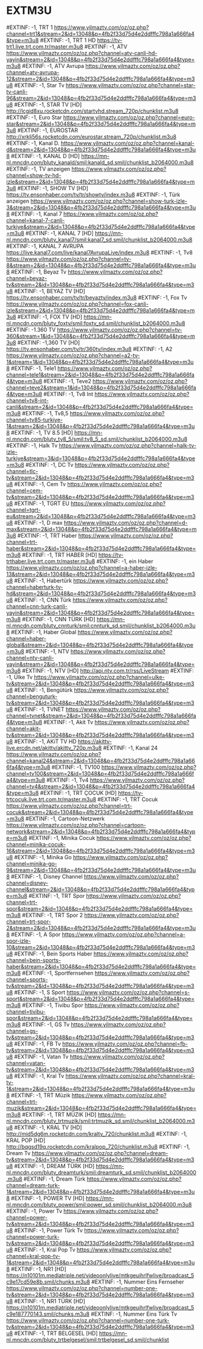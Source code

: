 # EXTM3U
#EXTINF: -1, TRT 1
https://www.yilmaztv.com/oz/oz.php?channel=trt1&stream=2&id=13048&p=4fb2f33d75d4e2ddfffc798a1a666fa4&type=m3u8
#EXTINF: -1, TRT 1 HD
https://tv-trt1.live.trt.com.tr/master.m3u8
#EXTINF: -1, ATV
https://www.yilmaztv.com/oz/oz.php?channel=atv-canli-hd-yayin&stream=2&id=13048&p=4fb2f33d75d4e2ddfffc798a1a666fa4&type=m3u8
#EXTINF: -1, ATV Avrupa
https://www.yilmaztv.com/oz/oz.php?channel=atv-avrupa-12&stream=2&id=13048&p=4fb2f33d75d4e2ddfffc798a1a666fa4&type=m3u8
#EXTINF: -1, Star Tv
https://www.yilmaztv.com/oz/oz.php?channel=star-tv-canli-96&stream=2&id=13048&p=4fb2f33d75d4e2ddfffc798a1a666fa4&type=m3u8
#EXTINF: -1, STAR TV [HD]
http://lcgid8xu.rocketcdn.com/startvhd.stream_720p/chunklist.m3u8
#EXTINF: -1, Euro Star
https://www.yilmaztv.com/oz/oz.php?channel=euro-star&stream=2&id=13048&p=4fb2f33d75d4e2ddfffc798a1a666fa4&type=m3u8
#EXTINF: -1, EUROSTAR
http://xrklj56s.rocketcdn.com/eurostar.stream_720p/chunklist.m3u8
#EXTINF: -1, Kanal D.
https://www.yilmaztv.com/oz/oz.php?channel=kanal-d&stream=2&id=13048&p=4fb2f33d75d4e2ddfffc798a1a666fa4&type=m3u8
#EXTINF: -1, KANAL D [HD]
https://mn-nl.mncdn.com/blutv_kanald/smil:kanald_sd.smil/chunklist_b2064000.m3u8
#EXTINF: -1, TV anzeigen
https://www.yilmaztv.com/oz/oz.php?channel=show-tv-hd-izle&stream=2&id=13048&p=4fb2f33d75d4e2ddfffc798a1a666fa4&type=m3u8
#EXTINF: -1, SHOW TV [HD]
https://tv.ensonhaber.com/tv/tr/showtv/index.m3u8
#EXTINF: -1, Türk anzeigen
https://www.yilmaztv.com/oz/oz.php?channel=show-turk-izle-3&stream=2&id=13048&p=4fb2f33d75d4e2ddfffc798a1a666fa4&type=m3u8
#EXTINF: -1, Kanal 7
https://www.yilmaztv.com/oz/oz.php?channel=kanal-7-canli-turkiye&stream=2&id=13048&p=4fb2f33d75d4e2ddfffc798a1a666fa4&type=m3u8
#EXTINF: -1, KANAL 7 [HD]
https://mn-nl.mncdn.com/blutv_kanal7/smil:kanal7_sd.smil/chunklist_b2064000.m3u8
#EXTINF: -1, KANAL 7 AVRUPA
https://live.kanal7.com/live/kanal7AvrupaLive/index.m3u8
#EXTINF: -1, Tv8
https://www.yilmaztv.com/oz/oz.php?channel=tv-8&stream=2&id=13048&p=4fb2f33d75d4e2ddfffc798a1a666fa4&type=m3u8
#EXTINF: -1, Beyaz Tv
https://www.yilmaztv.com/oz/oz.php?channel=beyaz-tv&stream=2&id=13048&p=4fb2f33d75d4e2ddfffc798a1a666fa4&type=m3u8
#EXTINF: -1, BEYAZ TV [HD]
https://tv.ensonhaber.com/tv/tr/beyaztv/index.m3u8
#EXTINF: -1, Fox Tv
https://www.yilmaztv.com/oz/oz.php?channel=fox-canli-izle&stream=2&id=13048&p=4fb2f33d75d4e2ddfffc798a1a666fa4&type=m3u8
#EXTINF: -1, FOX TV [HD]
https://mn-nl.mncdn.com/blutv_foxtv/smil:foxtv_sd.smil/chunklist_b2064000.m3u8
#EXTINF: -1.360 TV
https://www.yilmaztv.com/oz/oz.php?channel=tv-360&stream=1&id=13048&p=4fb2f33d75d4e2ddfffc798a1a666fa4&type=m3u8
#EXTINF: -1,360 TV [HD]
https://tv.ensonhaber.com/tv/tr/360tv/index.m3u8
#EXTINF: -1, A2
https://www.yilmaztv.com/oz/oz.php?channel=a2-tv-1&stream=1&id=13048&p=4fb2f33d75d4e2ddfffc798a1a666fa4&type=m3u8
#EXTINF: -1, Tele1
https://www.yilmaztv.com/oz/oz.php?channel=tele1&stream=2&id=13048&p=4fb2f33d75d4e2ddfffc798a1a666fa4&type=m3u8
#EXTINF: -1, Teve2
https://www.yilmaztv.com/oz/oz.php?channel=teve2&stream=1&id=13048&p=4fb2f33d75d4e2ddfffc798a1a666fa4&type=m3u8
#EXTINF: -1, Tv8 Int
https://www.yilmaztv.com/oz/oz.php?channel=tv8-int-canli&stream=2&id=13048&p=4fb2f33d75d4e2ddfffc798a1a666fa4&type=m3u8
#EXTINF: -1, Tv8,5
https://www.yilmaztv.com/oz/oz.php?channel=tv85-turkiye-1&stream=2&id=13048&p=4fb2f33d75d4e2ddfffc798a1a666fa4&type=m3u8
#EXTINF: -1, TV 8.5 [HD]
https://mn-nl.mncdn.com/blutv_tv8_5/smil:tv8_5_sd.smil/chunklist_b2064000.m3u8
#EXTINF: -1, Halk Tv
https://www.yilmaztv.com/oz/oz.php?channel=halk-tv-izle-turkiye&stream=3&id=13048&p=4fb2f33d75d4e2ddfffc798a1a666fa4&type=m3u8
#EXTINF: -1, DC Tv
https://www.yilmaztv.com/oz/oz.php?channel=tlc-tv&stream=2&id=13048&p=4fb2f33d75d4e2ddfffc798a1a666fa4&type=m3u8
#EXTINF: -1, Cem Tv
https://www.yilmaztv.com/oz/oz.php?channel=cem-tv&stream=2&id=13048&p=4fb2f33d75d4e2ddfffc798a1a666fa4&type=m3u8
#EXTINF: -1, TGRT EU
https://www.yilmaztv.com/oz/oz.php?channel=tgrt-eu&stream=2&id=13048&p=4fb2f33d75d4e2ddfffc798a1a666fa4&type=m3u8
#EXTINF: -1, D max
https://www.yilmaztv.com/oz/oz.php?channel=d-max&stream=2&id=13048&p=4fb2f33d75d4e2ddfffc798a1a666fa4&type=m3u8
#EXTINF: -1, TRT Haber
https://www.yilmaztv.com/oz/oz.php?channel=trt-haber&stream=2&id=13048&p=4fb2f33d75d4e2ddfffc798a1a666fa4&type=m3u8
#EXTINF: -1, TRT HABER [HD]
https://tv-trthaber.live.trt.com.tr/master.m3u8
#EXTINF: -1, ein Haber
https://www.yilmaztv.com/oz/oz.php?channel=a-haber-izle-13&stream=2&id=13048&p=4fb2f33d75d4e2ddfffc798a1a666fa4&type=m3u8
#EXTINF: -1, Habertürk
https://www.yilmaztv.com/oz/oz.php?channel=haberturk-tv-hd&stream=2&id=13048&p=4fb2f33d75d4e2ddfffc798a1a666fa4&type=m3u8
#EXTINF: -1, CNN Türk
https://www.yilmaztv.com/oz/oz.php?channel=cnn-turk-canli-yayin&stream=2&id=13048&p=4fb2f33d75d4e2ddfffc798a1a666fa4&type=m3u8
#EXTINF: -1, CNN TÜRK [HD]
https://mn-nl.mncdn.com/blutv_cnnturk/smil:cnnturk_sd.smil/chunklist_b2064000.m3u8
#EXTINF: -1, Haber Global
https://www.yilmaztv.com/oz/oz.php?channel=haber-global&stream=2&id=13048&p=4fb2f33d75d4e2ddfffc798a1a666fa4&type=m3u8
#EXTINF: -1, NTV
https://www.yilmaztv.com/oz/oz.php?channel=ntv-canli-yayin&stream=2&id=13048&p=4fb2f33d75d4e2ddfffc798a1a666fa4&type=m3u8
#EXTINF: -1, NTV [HD]
http://api.ntv.com.tr/rss/LiveStream
#EXTINF: -1, Ülke Tv
https://www.yilmaztv.com/oz/oz.php?channel=ulke-tv&stream=2&id=13048&p=4fb2f33d75d4e2ddfffc798a1a666fa4&type=m3u8
#EXTINF: -1, Bengütürk
https://www.yilmaztv.com/oz/oz.php?channel=benguturk-tv&stream=2&id=13048&p=4fb2f33d75d4e2ddfffc798a1a666fa4&type=m3u8
#EXTINF: -1, TVNET
https://www.yilmaztv.com/oz/oz.php?channel=tvnet&stream=2&id=13048&p=4fb2f33d75d4e2ddfffc798a1a666fa4&type=m3u8
#EXTINF: -1, Akit Tv
https://www.yilmaztv.com/oz/oz.php?channel=akit-tv&stream=2&id=13048&p=4fb2f33d75d4e2ddfffc798a1a666fa4&type=m3u8
#EXTINF: -1, AKiT TV HD
https://akittv-live.ercdn.net/akittv/akittv_720p.m3u8
#EXTINF: -1, Kanal 24
https://www.yilmaztv.com/oz/oz.php?channel=kanal24&stream=2&id=13048&p=4fb2f33d75d4e2ddfffc798a1a666fa4&type=m3u8
#EXTINF: -1, TV100
https://www.yilmaztv.com/oz/oz.php?channel=tv100&stream=2&id=13048&p=4fb2f33d75d4e2ddfffc798a1a666fa4&type=m3u8
#EXTINF: -1, Tv4
https://www.yilmaztv.com/oz/oz.php?channel=tv4&stream=2&id=13048&p=4fb2f33d75d4e2ddfffc798a1a666fa4&type=m3u8
#EXTINF: -1, TRT ÇOCUK [HD]
https://tv-trtcocuk.live.trt.com.tr/master.m3u8
#EXTINF: -1, TRT Cocuk
https://www.yilmaztv.com/oz/oz.php?channel=trt-cocuk&stream=2&id=13048&p=4fb2f33d75d4e2ddfffc798a1a666fa4&type=m3u8
#EXTINF: -1, Cartoon-Netzwerk
https://www.yilmaztv.com/oz/oz.php?channel=cartoon-network&stream=2&id=13048&p=4fb2f33d75d4e2ddfffc798a1a666fa4&type=m3u8
#EXTINF: -1, Minika Cocuk
https://www.yilmaztv.com/oz/oz.php?channel=minika-cocuk-16&stream=2&id=13048&p=4fb2f33d75d4e2ddfffc798a1a666fa4&type=m3u8
#EXTINF: -1, Minika Go
https://www.yilmaztv.com/oz/oz.php?channel=minika-go-9&stream=2&id=13048&p=4fb2f33d75d4e2ddfffc798a1a666fa4&type=m3u8
#EXTINF: -1, Disney Channel
https://www.yilmaztv.com/oz/oz.php?channel=disney-channel&stream=2&id=13048&p=4fb2f33d75d4e2ddfffc798a1a666fa4&type=m3u8
#EXTINF: -1, TRT Spor
https://www.yilmaztv.com/oz/oz.php?channel=trt-spor&stream=2&id=13048&p=4fb2f33d75d4e2ddfffc798a1a666fa4&type=m3u8
#EXTINF: -1, TRT Spor 2
https://www.yilmaztv.com/oz/oz.php?channel=trt-spor-2&stream=2&id=13048&p=4fb2f33d75d4e2ddfffc798a1a666fa4&type=m3u8
#EXTINF: -1, A Spor
https://www.yilmaztv.com/oz/oz.php?channel=a-spor-izle-10&stream=2&id=13048&p=4fb2f33d75d4e2ddfffc798a1a666fa4&type=m3u8
#EXTINF: -1, Bein Sports Haber
https://www.yilmaztv.com/oz/oz.php?channel=bein-sports-haber&stream=2&id=13048&p=4fb2f33d75d4e2ddfffc798a1a666fa4&type=m3u8
#EXTINF: -1, Sportfernsehen
https://www.yilmaztv.com/oz/oz.php?channel=sports-tv&stream=2&id=13048&p=4fb2f33d75d4e2ddfffc798a1a666fa4&type=m3u8
#EXTINF: -1, S Sport
https://www.yilmaztv.com/oz/oz.php?channel=s-sport&stream=2&id=13048&p=4fb2f33d75d4e2ddfffc798a1a666fa4&type=m3u8
#EXTINF: -1, Tivibu Spor
https://www.yilmaztv.com/oz/oz.php?channel=tivibu-spor&stream=2&id=13048&p=4fb2f33d75d4e2ddfffc798a1a666fa4&type=m3u8
#EXTINF: -1, GS Tv
https://www.yilmaztv.com/oz/oz.php?channel=gs-tv&stream=2&id=13048&p=4fb2f33d75d4e2ddfffc798a1a666fa4&type=m3u8
#EXTINF: -1, FB Tv
https://www.yilmaztv.com/oz/oz.php?channel=fb-tv&stream=2&id=13048&p=4fb2f33d75d4e2ddfffc798a1a666fa4&type=m3u8
#EXTINF: -1, Vatan Tv
https://www.yilmaztv.com/oz/oz.php?channel=vatan-tv&stream=2&id=13048&p=4fb2f33d75d4e2ddfffc798a1a666fa4&type=m3u8
#EXTINF: -1, Kral Tv
https://www.yilmaztv.com/oz/oz.php?channel=kral-tv-1&stream=2&id=13048&p=4fb2f33d75d4e2ddfffc798a1a666fa4&type=m3u8
#EXTINF: -1, TRT Müzik
https://www.yilmaztv.com/oz/oz.php?channel=trt-muzik&stream=2&id=13048&p=4fb2f33d75d4e2ddfffc798a1a666fa4&type=m3u8
#EXTINF: -1, TRT MÜZIK [HD]
https://mn-nl.mncdn.com/blutv_trtmuzik/smil:trtmuzik_sd.smil/chunklist_b2064000.m3u8
#EXTINF: -1, KRAL TV [HD]
http://mid5dg6m.rocketcdn.com/kraltv_720/chunklist.m3u8
#EXTINF: -1, KRAL POP [HD]
http://bqgsd19q.rocketcdn.com/kralpop_720/chunklist.m3u8
#EXTINF: -1, Dream Tv
https://www.yilmaztv.com/oz/oz.php?channel=dream-tv&stream=2&id=13048&p=4fb2f33d75d4e2ddfffc798a1a666fa4&type=m3u8
#EXTINF: -1, DREAM TÜRK [HD]
https://mn-nl.mncdn.com/blutv_dreamturk/smil:dreamturk_sd.smil/chunklist_b2064000.m3u8
#EXTINF: -1, Dream Türk
https://www.yilmaztv.com/oz/oz.php?channel=dream-turk-1&stream=2&id=13048&p=4fb2f33d75d4e2ddfffc798a1a666fa4&type=m3u8
#EXTINF: -1, POWER TV [HD]
https://mn-nl.mncdn.com/blutv_power/smil:power_sd.smil/chunklist_b2064000.m3u8
#EXTINF: -1, Power Tv
https://www.yilmaztv.com/oz/oz.php?channel=power-tv&stream=2&id=13048&p=4fb2f33d75d4e2ddfffc798a1a666fa4&type=m3u8
#EXTINF: -1, Power Türk Tv
https://www.yilmaztv.com/oz/oz.php?channel=power-turk-tv&stream=2&id=13048&p=4fb2f33d75d4e2ddfffc798a1a666fa4&type=m3u8
#EXTINF: -1, Kral Pop Tv
https://www.yilmaztv.com/oz/oz.php?channel=kral-pop-tv-1&stream=2&id=13048&p=4fb2f33d75d4e2ddfffc798a1a666fa4&type=m3u8
#EXTINF: -1, NR1 [HD]
https://n10101m.mediatriple.net/videoonlylive/mtkgeuihrlfwlive/broadcast_5c9e17cd59e8b.smil/chunks.m3u8
#EXTINF: -1, Nummer Eins Fernseher
https://www.yilmaztv.com/oz/oz.php?channel=number-one-tv&stream=2&id=13048&p=4fb2f33d75d4e2ddfffc798a1a666fa4&type=m3u8
#EXTINF: -1, NR1 TÜRK [HD]
https://n10101m.mediatriple.net/videoonlylive/mtkgeuihrlfwlive/broadcast_5c9e187770143.smil/chunks.m3u8
#EXTINF: -1, Nummer Eins Türk Tv
https://www.yilmaztv.com/oz/oz.php?channel=number-one-turk-tv&stream=2&id=13048&p=4fb2f33d75d4e2ddfffc798a1a666fa4&type=m3u8
#EXTINF: -1, TRT BELGESEL [HD]
https://mn-nl.mncdn.com/blutv_trtbelgesel/smil:trtbelgesel_sd.smil/chunklist
